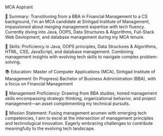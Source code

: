 MCA Aspirant

🌟 Summary:
Transitioning from a BBA in Financial Management to a CS background, I'm an MCA candidate at Sinhgad Institute of Management, impassioned about merging management expertise with tech fluency. Currently diving into Java, OOPS, Data Structures & Algorithms, Full-Stack Web Devlopment, and database management during my MCA tenure.

🚀 Skills:
Proficiency in Java, OOPS principles, Data Structures & Algorithms, HTML, CSS, JavaScript, and database management. Combining management insights with evolving tech skills to navigate complex problem-solving.

📚 Education:
Master of Computer Applications (MCA), Sinhgad Institute of Management (In Progress)
Bachelor of Business Administration (BBA), with a focus on Financial Management

💼 Management Proficiency:
Drawing from BBA studies, honed management skills encompassing strategic thinking, organizational behavior, and project management—an asset complementing my technical pursuits.

💬 Mission Statement:
Fusing management acumen with emerging tech competencies, I aim to excel at the intersection of management principles and technological innovation. Eagerly embracing challenges to contribute meaningfully to the evolving tech landscape.
